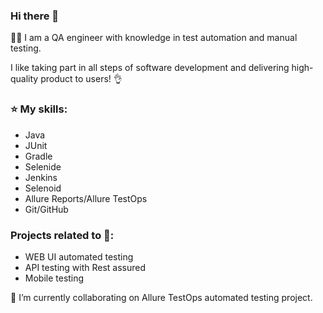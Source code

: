 ### Hi there 👋
:woman_technologist: I am a QA engineer with knowledge in test automation and manual testing.

I like taking part in all steps of software development and delivering high-quality product to users! :ok_hand:
### :star: My skills:

*  Java
*  JUnit
*  Gradle
*  Selenide
*  Jenkins
*  Selenoid
*  Allure Reports/Allure TestOps
*  Git/GitHub

### Projects related to :rocket::
* WEB UI automated testing
* API testing with Rest assured
* Mobile testing

🌱 I’m currently collaborating on Allure TestOps automated testing project.

<!--
**rocketby/rocketby** is a ✨ _special_ ✨ repository because its `README.md` (this file) appears on your GitHub profile.

Here are some ideas to get you started:

- 🔭 I’m currently working on ...
- 🌱 I’m currently learning ...
- 👯 I’m looking to collaborate on ...
- 🤔 I’m looking for help with ...
- 💬 Ask me about ...
- 📫 How to reach me: ...
- 😄 Pronouns: ...
- ⚡ Fun fact: ...
-->
